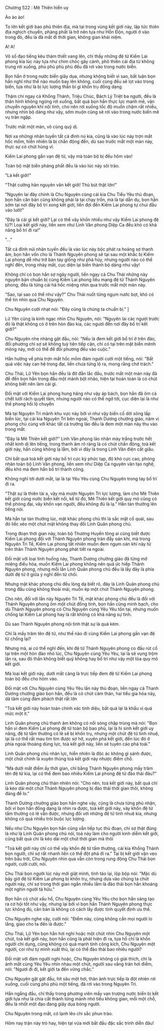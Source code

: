 




Chương 522 : Mê Thiên hiển uy


Ào ào ào!

To lớn kết giới bao phủ thiên địa, mà tại trong vùng kết giới này, lập tức thiên địa nghịch chuyển, phảng phất là trở nên tựa như Hỗn Độn, người ở vào trong đó, đều là đã mất đi thời gian, không gian khái niệm.

A! A!

Vô số đạo tiếng kêu thảm thiết vang lên, chỉ thấy những đệ tử Kiếm Lai phong kia lúc này tựa như chim chóc gãy cánh, phô thiên cái địa từ không trung rơi xuống, phù phù phù phù đều đã rơi vào trong nước biển.

Bọn hắn ở trong nước biển giãy dụa, nhưng không biết vì sao, bất luận bọn hắn nghĩ như thế nào muốn bay lên không, cuối cùng đều sẽ lọt vào trong biển, tựa như là bị lực lượng thần bí gì khốn trụ đồng dạng.

Thậm chí ngay cả Khổng Thánh, Triệu Chúc, Bách Lý Triệt ba người, đều là thân hình không ngừng rơi xuống, bất quá bọn hắn thực lực mạnh mẽ, vận chuyển nguyên khí nội tình, cho nên rơi xuống tốc độ muốn chậm rất nhiều, nhưng nhìn bộ dáng như vậy, sớm muộn cũng sẽ rơi vào trong nước biển mê vụ tràn ngập.

Trước mắt một màn, vô cùng quỷ dị.

Nơi xa nhữngi nhãn tuyến tất cả đỉnh nú kia, cũng là vào lúc này trợn mắt hốc mồm, hiển nhiên là bị chấn động đến, dù sao trước mắt một màn này, thực sự có chút hùng vĩ.

Kiếm Lai phong gần vạn đệ tử, vậy mà toàn bộ bị đều hõm vào!

Toàn bộ mặt biển phảng phất đều là vào lúc này sôi trào.

"Là kết giới!"

"Thật cường hãn nguyên văn kết giới! Thủ bút thật lớn!"

"Nguyên lai đây chính là Chu Nguyên cùng cái kia Chu Tiểu Yêu thủ đoạn, bọn hắn căn bản cũng không phải là tại chạy trốn, mà là tại dẫn dụ, bọn hắn sớm tại nơi đây bố trí xong kết giới, liền đợi đến Kiếm Lai phong tự chui đầu vào lưới!"

"Đây là cái gì kết giới? Lại có thể vây khốn nhiều như vậy Kiếm Lai phong đệ tử?! Loại kết giới này, liền xem như Linh Văn phong Diệp Ca đều khó có khả năng bố trí đi ra!"

"..."

Tất cả đỉnh núi nhãn tuyến đều là vào lúc này bộc phát ra hoảng sợ thanh âm, bọn hắn vốn cho là Thánh Nguyên phong sẽ tại sau một khắc bị Kiếm Lai phong dễ như trở bàn tay giống như phá hủy, nhưng người nào có thể nghĩ đến, trong nháy mắt, cục diện lại biến thành bộ dáng như vậy!

Không chỉ có bọn hắn sợ ngây người, liền ngay cả Chu Thái những này nguyên bản chuẩn bị cùng Kiếm Lai phong liều mạng đệ tử Thánh Nguyên phong, đều là từng cái há hốc miệng nhìn qua trước mắt một màn này.

"Sao, tại sao có thể như vậy?" Chu Thái nuốt từng ngụm nước bọt, khó có thể tin nhìn qua Chu Nguyên.

Chu Nguyên cười nhạt nói: "Đây cũng là chúng ta chuẩn bị." ]

Lữ Yên cũng là kinh ngạc nhìn Chu Nguyên, nói: "Nguyên lai các ngươi trước đó là thật không có ở trên hòn đảo kia, các ngươi đến nơi đây bố trí kết giới?"

Chu Nguyên nhẹ nhàng gật đầu, nói: "Nếu là đem kết giới bố trí ở trên đảo, đối phương chỉ sợ sẽ không tuỳ tiện tiếp cận, chỉ có tại trên mặt biển mênh mông này, mới có thể để đối phương đều vào cuộc."

Hắn hướng về phía trợn mắt hốc mồm đám người cười một tiếng, nói: "Bất quá việc này can hệ trọng đại, liền chưa từng lộ ra, mong rằng chớ trách."

Chu Thái, Lữ Yên bọn hắn đều là đờ đẫn lắc đầu, trước mắt một màn này đã để đến bọn hắn trong đầu một mảnh bột nhão, hiện tại hoàn toàn là có chút không biết nên làm cái gì.

Đối mặt với Kiếm Lai phong hung hăng như vậy áp bách, bọn hắn đã ôm cá chết lưới rách quyết tâm, nhưng người nào có thể ngờ tới, cục diện lại là như thế phong hồi lộ chuyển

Mà tại Nguyên Trì mảnh khu vực này bởi vì như vậy biến cố dời sông lấp biển lúc, tại cái kia Nguyên Trì bên ngoài, Thanh Dương chưởng giáo, năm vị phong chủ cùng với khác tất cả trưởng lão đều là đem một màn này thu vào trong mắt.

"Đây là Mê Thiên kết giới?" Linh Văn phong lão nhân mày trắng trước hết nhất kinh dị lên tiếng, trong thanh âm rõ ràng là có chút chấn động, toà kết giới này, hắn cũng không lạ lẫm, bởi vì đây là trong Linh Văn điện cất giấu.

Chỉ bất quá toà kết giới này bố trí cực kỳ phức tạp, độ khó cực cao, phóng nhãn toàn bộ Linh Văn phong, liền xem như Diệp Ca nguyên văn tạo nghệ, đều khó mà đem hắn bố trí thành công.

Không nghĩ tới dưới mắt, lại là tại Yêu Yêu cùng Chu Nguyên trong tay bố trí đi ra.

"Thật sự là thiên tài a, vậy mà mượn Nguyên Trì lực lượng, làm cho Mê Thiên kết giới cùng nước biển kết nối, kể từ đó, Mê Thiên kết giới quy mô cũng có thể phóng đại, vây khốn vạn người, đều không đủ là lạ." Hắn tán thưởng lên tiếng nói.

Mà hắn tại tán thưởng lúc, mặt khác phong chủ thì là sắc mặt cổ quái, sau đó liếc xéo một chút mặt không thay đổi Linh Quân phong chủ.

Trong đoạn thời gian này, toàn bộ Thương Huyền tông ai cũng biết được Kiếm Lai phong đối với Thánh Nguyên phong tràn đầy oán khí, mà trong Nguyên Trì Tế, Kiếm Lai phong tất nhiên muốn đem ngụm oán khí này từ trên thân Thánh Nguyên phong phát tiết ra ngoài.

Đối mặt với loại tình huống này, Thanh Dương chưởng giáo đã từng mở miệng điều hòa, muốn Kiếm Lai phong không nên quá ức hiếp Thánh Nguyên phong, nhưng mỗi lần Linh Quân phong chủ đều là lấy đây là phía dưới đệ tử ở giữa ý nghĩ đến từ chối.

Nhưng mặt khác phong chủ đều lòng dạ biết rõ, đây là Linh Quân phong chủ trong đầu cũng không thoải mái, muốn ép một chút Thánh Nguyên phong.

Cho nên, đối với lần này Nguyên Trì Tế, mặt khác phong chủ đều là đối với Thánh Nguyên phong ôm một chút đồng tình, bọn hắn cũng minh bạch, cho dù Thánh Nguyên phong có Chu Nguyên cùng Yêu Yêu tồn tại, nhưng muốn chống lại Kiếm Lai phong hay là rất không có khả năng sự tình.

Dù sao Thánh Nguyên phong nội tình thật sự là quá kém.

Chỉ là mấy trăm tên đệ tử, như thế nào đi cùng Kiếm Lai phong gần vạn đệ tử chống lại?

Nhưng mà, ai có thể nghĩ đến, khi đệ tử Thánh Nguyên phong co đầu rút cổ tại trên một hòn đảo nhỏ lúc, Chu Nguyên cùng Yêu Yêu, lại là sẽ vụng trộm lặn ra, sau đó thần không biết quỷ không hay bố trí như vậy một tòa quy mô kết giới.

Mà loại kết giới này, dưới mắt càng là trực tiếp đem đệ tử Kiếm Lai phong toàn bộ đều cho hõm vào.

Đối mặt với Chu Nguyên cùng Yêu Yêu lần này thủ đoạn, liền ngay cả Thanh Dương chưởng giáo bọn hắn, đều là có chút cảm thán, hai tiểu gia hỏa này, dã tâm cùng đảm phách thật rất lớn

"Toà kết giới này hoàn toàn chính xác tinh diệu, bất quá lại là khẩu vị quá mức một ít."

Linh Quân phong chủ thanh âm không có nổi sóng chập trùng mà nói: "Bọn hắn vì đem Kiếm Lai phong đệ tử toàn bộ bao phủ, lại là hi sinh kết giới uy năng, đệ tử tầm thường có lẽ sẽ bị khốn trụ, nhưng một chút đệ tử tinh nhuệ, lại là có thể rất mau tìm tìm được sơ hở, xuyên phá kết giới, đến lúc đó ở phía ngoài thoáng dùng lực, toà kết giới này, liền sẽ tuyên cáo phá toái."

Linh Quân phong chủ nhãn lực, hiển nhiên là độc ác không gì sánh được, một chút chính là xuyên thủng toà kết giới này nhược điểm chỗ.

"Mà dưới mắt điểm ấy thời gian, chỉ bằng Thánh Nguyên phong mấy trăm tên đệ tử kia, lại có thể đem bao nhiêu Kiếm Lai phong đệ tử đào thải đâu?"

Linh Quân phong chủ thản nhiên nói: "Cho nên, toà kết giới này, bất quá chỉ là kéo dài một chút Thánh Nguyên phong bị đào thải thời gian thôi, không đáng để lo."

Thanh Dương chưởng giáo bọn hắn nghe vậy, cũng là chưa từng phủ nhận, bởi vì bọn hắn đồng dạng là nhìn ra được, toà kết giới này, vây khốn đệ tử tầm thường có lẽ vẫn được, nhưng đối với những đệ tử tinh nhuệ kia, nhưng không có quá nhiều trói buộc lực lượng.

Nếu như Chu Nguyên bọn hắn cũng vẫn tiếp tục thủ đoạn, chỉ sợ thật đúng là như là Linh Quân phong chủ nói, toà này làm cho người kinh diễm kết giới, cũng bất quá chỉ là kéo dài một chút thời gian mà thôi

"Toà kết giới này chỉ có thể vây khốn đệ tử tầm thường, cái kia Khổng Thánh bọn người, chỉ sợ rất nhanh liền có thể đột phá đi ra." Tại bị kết giới vặn vẹo trên bầu trời, Chu Nguyên nhìn qua vẫn còn trong rung động Chu Thái bọn người, cười cười, nói.

Chu Thái bọn người lúc này mới giật mình, tỉnh táo lại, lộp bộp nói: "Mặc dù bây giờ đệ tử Kiếm Lai phong bị khốn trụ, nhưng dựa vào chúng ta chút người này, chỉ sợ trong thời gian ngắn nhiều lắm là đào thải bọn hắn khoảng một nghìn người tả hữu."

Bọn hắn có chút xấu hổ, Chu Nguyên cùng Yêu Yêu cho bọn hắn sáng tạo ra cơ hội tốt như vậy, nhưng lại bởi vì bọn hắn Thánh Nguyên phong thực lực không đủ, căn bản là không có cách lấy được tính quyết định ưu thế.

Chu Nguyên nghe vậy, cười nói: "Điểm này, cũng không cần mọi người lo lắng, giao cho ta đến là được."

Chu Thái, Lữ Yên bọn hắn hơi nghi hoặc một chút nhìn Chu Nguyên một chút, toà kết giới này, bọn hắn cũng là phát hiện đi ra, tựa hồ chỉ là khốn người chi dụng, cũng không có quá mạnh tính công kích, Chu Nguyên một người, coi như tự mình xuất thủ, lại có thể đào thải bao nhiêu người?

Đối mặt với đám người nghi hoặc, Chu Nguyên không có giải thích, chỉ là ánh mắt cùng Yêu Yêu nhìn nhau một chút, người sau vầng trán hơi điểm, nói: "Ngươi đi đi, kết giới ta đến vững chắc."

Chu Nguyên gật gật đầu, hít sâu một hơi, thân ảnh trực tiếp là đột nhiên rơi xuống, cuối cùng phù phù một tiếng, đã rơi vào trong Nguyên Trì.

Hắn ngẩng đầu, chỉ thấy trong phương viên mấy vạn trượng nước biển bị kết giới tựa như là chia cắt thành từng mảnh nhỏ tiểu không gian, mỗi một chỗ, đều là nhốt một đạo đang giãy dụa bóng người.

Chu Nguyên trong mắt, có lạnh lẽo chi sắc phun trào.

Hôm nay trận này trò hay, hiện tại vừa mới bắt đầu đặc sắc trình diễn đâu!




